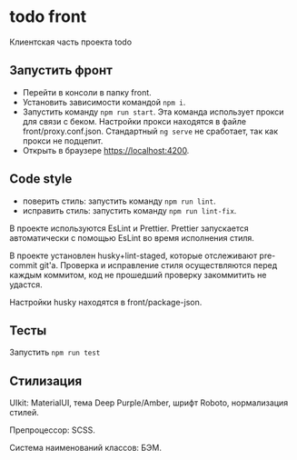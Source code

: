 # todo front
Клиентская часть проекта todo

## Запустить фронт
- Перейти в консоли в папку front. 
- Установить зависимости  командой `npm i`. 
- Запустить команду `npm run start`. Эта команда использует прокси для связи с беком. Настройки прокси находятся в файле front/proxy.conf.json. Стандартный `ng serve` не сработает, так как прокси не подцепит.
- Открыть в браузере [https://localhost:4200](https://localhost:4200).

## Code style
- поверить стиль: запустить команду `npm run lint`.
- исправить стиль: запустить команду `npm run lint-fix`.

В проекте используются EsLint и Prettier. Prettier запускается автоматически с помощью EsLint во время исполнения стиля.

В проекте установлен husky+lint-staged, которые отслеживают pre-commit git'a. Проверка и исправление стиля осуществляются перед каждым коммитом, код не прошедший проверку закоммитить не удастся. 

Настройки husky находятся в front/package-json.

## Тесты
 Запустить `npm run test` 

## Стилизация
UIkit: MaterialUI, тема Deep Purple/Amber, шрифт Roboto, нормализация стилей.

Препроцессор: SCSS.

Система наименований классов: БЭМ.


